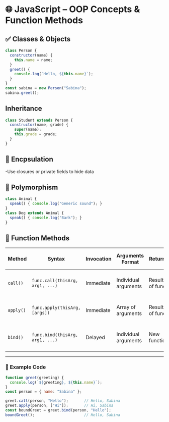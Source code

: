 # 🌐 JavaScript – OOP Concepts & Function Methods

## ✅ Classes & Objects
```js
class Person {
  constructor(name) {
    this.name = name;
  }
  greet() {
    console.log(`Hello, ${this.name}`);
  }
}
const sabina = new Person("Sabina");
sabina.greet();

```
## Inheritance
```js
class Student extends Person {
  constructor(name, grade) {
    super(name);
    this.grade = grade;
  }
}

```

## 🔐 Encpsulation
-Use closures or private fields to hide data

## 🔁 Polymorphism

```js
class Animal {
  speak() { console.log("Generic sound"); }
}
class Dog extends Animal {
  speak() { console.log("Bark"); }
}

```

## 🔧 Function Methods 

| Method   | Syntax                          | Invocation | Arguments Format       | Returns        | Use Case Example                      |
|----------|----------------------------------|------------|-------------------------|----------------|----------------------------------------|
| `call()` | `func.call(thisArg, arg1, ...)` | Immediate  | Individual arguments    | Result of func | Borrow method, quick execution         |
| `apply()`| `func.apply(thisArg, [args])`   | Immediate  | Array of arguments      | Result of func | Use when args are in array             |
| `bind()` | `func.bind(thisArg, arg1, ...)` | Delayed    | Individual arguments    | New function   | Event handlers, delayed execution      |

---

### 📌 Example Code

```js
function greet(greeting) {
  console.log(`${greeting}, ${this.name}`);
}
const person = { name: "Sabina" };

greet.call(person, "Hello");       // Hello, Sabina
greet.apply(person, ["Hi"]);       // Hi, Sabina
const boundGreet = greet.bind(person, "Hello");
boundGreet();                      // Hello, Sabina
